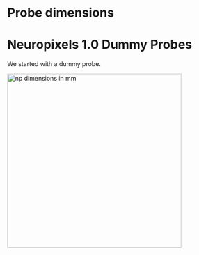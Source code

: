 # Probe dimensions


# Neuropixels 1.0 Dummy Probes

We started with a dummy probe.


<img src="dimensionsneuropixels1_0.png" alt="np dimensions in mm" width="400"/>
